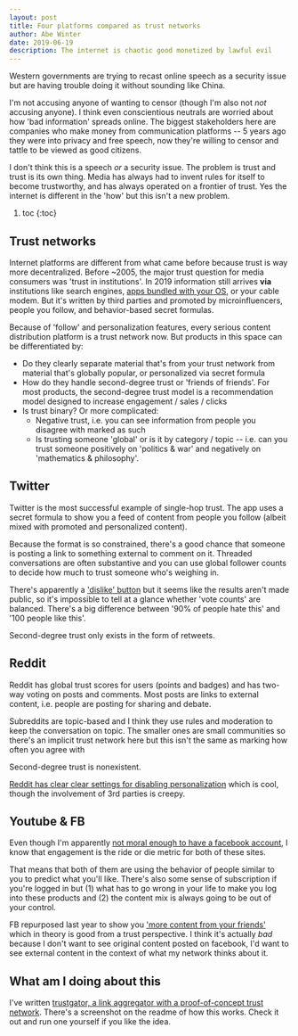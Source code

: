 ```yaml
---
layout: post
title: Four platforms compared as trust networks
author: Abe Winter
date: 2019-06-19
description: The internet is chaotic good monetized by lawful evil
---
```


Western governments are trying to recast online speech as a security issue but are having trouble doing it without sounding like China.

I'm not accusing anyone of wanting to censor (though I'm also not *not* accusing anyone). I think even conscientious neutrals are worried about how 'bad information' spreads online. The biggest stakeholders here are companies who make money from communication platforms -- 5 years ago they were into privacy and free speech, now they're willing to censor and tattle to be viewed as good citizens.

I don't think this is a speech *or* a security issue. The problem is trust and trust is its own thing. Media has always had to invent rules for itself to become trustworthy, and has always operated on a frontier of trust. Yes the internet is different in the 'how' but this isn't a new problem.

1. toc
{:toc}

## Trust networks

Internet platforms are different from what came before because trust is way more decentralized. Before ~2005, the major trust question for media consumers was 'trust in institutions'. In 2019 information still arrives **via** institutions like search engines, [apps bundled with your OS](https://www.apple.com/apple-news/), or your cable modem. But it's written by third parties and promoted by microinfluencers, people you follow, and behavior-based secret formulas.

Because of 'follow' and personalization features, every serious content distribution platform is a trust network now. But products in this space can be differentiated by:

* Do they clearly separate material that's from your trust network from material that's globally popular, or personalized via secret formula
* How do they handle second-degree trust or 'friends of friends'. For most products, the second-degree trust model is a recommendation model designed to increase engagement / sales / clicks
* Is trust binary? Or more complicated:
    - Negative trust, i.e. you can see information from people you disagree with marked as such
    - Is trusting someone 'global' or is it by category / topic -- i.e. can you trust someone positively on 'politics & war' and negatively on 'mathematics & philosophy'.

## Twitter

Twitter is the most successful example of single-hop trust. The app uses a secret formula to show you a feed of content from people you follow (albeit mixed with promoted and personalized content).

Because the format is so constrained, there's a good chance that someone is posting a link to something external to comment on it. Threaded conversations are often substantive and you can use global follower counts to decide how much to trust someone who's weighing in.

There's apparently a ['dislike' button](https://mashable.com/2017/04/13/twitter-has-a-dislike-tweet-option/) but it seems like the results aren't made public, so it's impossible to tell at a glance whether 'vote counts' are balanced. There's a big difference between '90% of people hate this' and '100 people like this'.

Second-degree trust only exists in the form of retweets.

## Reddit

Reddit has global trust scores for users (points and badges) and has two-way voting on posts and comments. Most posts are links to external content, i.e. people are posting for sharing and debate.

Subreddits are topic-based and I think they use rules and moderation to keep the conversation on topic. The smaller ones are small communities so there's an implicit trust network here but this isn't the same as marking how often you agree with 

Second-degree trust is nonexistent.

[Reddit has clear clear settings for disabling personalization](https://www.reddit.com/personalization) which is cool, though the involvement of 3rd parties is creepy.

## Youtube & FB

Even though I'm apparently [not moral enough to have a facebook account](https://youtu.be/m57gzA2JCcM?t=841), I know that engagement is the ride or die metric for both of these sites.

That means that both of them are using the behavior of people similar to you to predict what you'll like. There's also some sense of subscription if you're logged in but (1) what has to go wrong in your life to make you log into these products and (2) the content mix is always going to be out of your control.

FB repurposed last year to show you ['more content from your friends'](https://www.vox.com/2018/1/11/16881160/facebook-mark-zuckerberg-news-feed-algorithm-content-video-friends-family-media-publishers) which in theory is good from a trust perspective. I think it's actually *bad* because I don't want to see original content posted on facebook, I'd want to see external content in the context of what my network thinks about it.

## What am I doing about this 

I've written [trustgator, a link aggregator with a proof-of-concept trust network](https://github.com/abe-winter/trustgator). There's a screenshot on the readme of how this works. Check it out and run one yourself if you like the idea.
